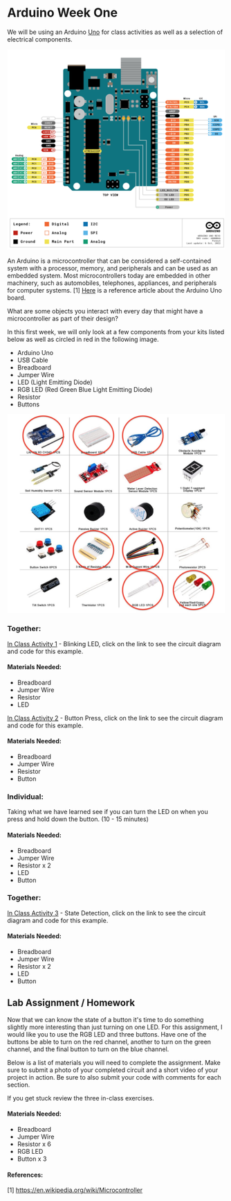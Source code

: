 # Arduino Week One
We will be using an Arduino <a href="https://docs.arduino.cc/hardware/uno-rev3" target="_blank">Uno</a> for class activities as well as a selection of electrical components. 

![arduino]

An Arduino is a microcontroller that can be considered a self-contained system with a processor, memory, and peripherals and can be used as an embedded system.  Most microcontrollers today are embedded in other machinery, such as automobiles, telephones, appliances, and peripherals for computer systems. [1] <a href="https://docs.arduino.cc/tutorials/uno-rev3/intro-to-board" target="_blank">Here</a> is a reference article about the Arduino Uno board. 

What are some objects you interact with every day that might have a microcontroller as part of their design?

In this first week, we will only look at a few components from your kits listed below as well as circled in red in the following image. 

* Arduino Uno
* USB Cable 
* Breadboard
* Jumper Wire
* LED (Light Emitting Diode)
* RGB LED (Red Green Blue Light Emitting Diode)
* Resistor
* Buttons

![components]

### Together:

[In Class Activity 1](https://docs.arduino.cc/tutorials/uno-rev3/Blink) - Blinking LED, click on the link to see the circuit diagram and code for this example.

#### Materials Needed:
* Breadboard
* Jumper Wire
* Resistor
* LED

[In Class Activity 2](https://docs.arduino.cc/built-in-examples/basics/DigitalReadSerial) - Button Press, click on the link to see the circuit diagram and code for this example.

#### Materials Needed:
* Breadboard
* Jumper Wire
* Resistor
* Button

### Individual:

Taking what we have learned see if you can turn the LED on when you press and hold down the button. (10 - 15 minutes)

#### Materials Needed:
* Breadboard
* Jumper Wire
* Resistor x 2
* LED
* Button

### Together:

[In Class Activity 3](https://www.arduino.cc/en/Tutorial/BuiltInExamples/StateChangeDetection) - State Detection, click on the link to see the circuit diagram and code for this example.

#### Materials Needed:
* Breadboard
* Jumper Wire
* Resistor x 2
* LED
* Button

## Lab Assignment / Homework

Now that we can know the state of a button it's time to do something slightly more interesting than just turning on one LED.  For this assignment, I would like you to use the RGB LED and three buttons.  Have one of the buttons be able to turn on the red channel, another to turn on the green channel, and the final button to turn on the blue channel.  

Below is a list of materials you will need to complete the assignment.  Make sure to submit a photo of your completed circuit and a short video of your project in action. Be sure to also submit your code with comments for each section. 

If you get stuck review the three in-class exercises. 

#### Materials Needed:
* Breadboard
* Jumper Wire
* Resistor x 6
* RGB LED
* Button x 3

#### References:
[1] https://en.wikipedia.org/wiki/Microcontroller

[arduino]: https://github.com/freaug/ART3400/blob/main/lab_arduino/week_one/media/Arduino_Pinout.png "Arduino"
[components]: https://github.com/freaug/ART3400/blob/main/lab_arduino/week_one/media/Week%201%20Components.jpg "Week One Components"

